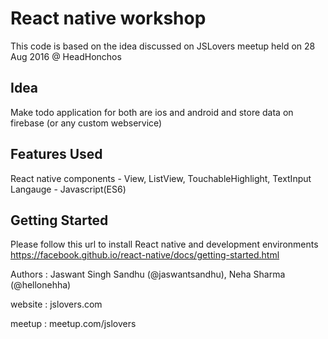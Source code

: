 # React native workshop
This code is based on the idea discussed on JSLovers meetup held on 28 Aug 2016 @ HeadHonchos


## Idea
Make todo application for both are ios and android and store data on firebase (or any custom webservice)


## Features Used
React native components - View, ListView, TouchableHighlight, TextInput
Langauge - Javascript(ES6)


## Getting Started 
Please follow this url to install React native and development environments https://facebook.github.io/react-native/docs/getting-started.html


Authors : Jaswant Singh Sandhu (@jaswantsandhu), Neha Sharma (@hellonehha)


website : jslovers.com


meetup : meetup.com/jslovers



